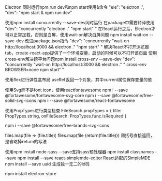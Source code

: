 Electron
同时运行npm run dev和npm start使用&命令
    "ele": "electron .",
    "dev": "npm start & npm run dev"

使用npm install concurrently --save-dev同时运行
在package中需要转译使用
    "dev": "concurrently \"electron .\"  \"npm start\" "
在React运行之后，Electron才可以正常加载，否则是白屏，使用wait-on解决白屏问题
npm install wait-on --save-dev
改进package.json指令
 "dev": "concurrently \"wait-on http://localhost:3000 && electron .\"  \"npm start\" "
 解决React不打开浏览器tab，create-react-app提供了一个环境变量，启动的时候可以不打开该页面
 使用cross-env解决跨平台问题npm install cross-env --save-dev
     "dev": "concurrently \"wait-on http://localhost:3000 && electron .\"  \" cross-env BROWSER=none  npm start\" "

使用flex进行弹性盒布局
useRef返回一个对象，其中current属性保存变量的值

使用Svg而不是font icon，使用reactfontawesome
npm i --save @fortawesome/fontawesome-svg-core
npm i --save @fortawesome/free-solid-svg-icons
npm i --save @fortawesome/react-fontawesome

使用PropTypes进行类型检查
FileSearch.propTypes = {
  title: PropTypes.string,
  onFileSearch: PropTypes.func.isRequired
}

npm i --save @fortawesome/free-brands-svg-icons

files.map(file => (file.title))
files.map(file {return(file.title)})
圆括号直接返回，是省略掉return的写法

使用npm install node-sass --save支持sass预处理器
npm install classnames --save
npm install --save react-simplemde-editor React适配的SimpleMDE
npm install --save uuid 生成独一无二的id码

npm install electron-store